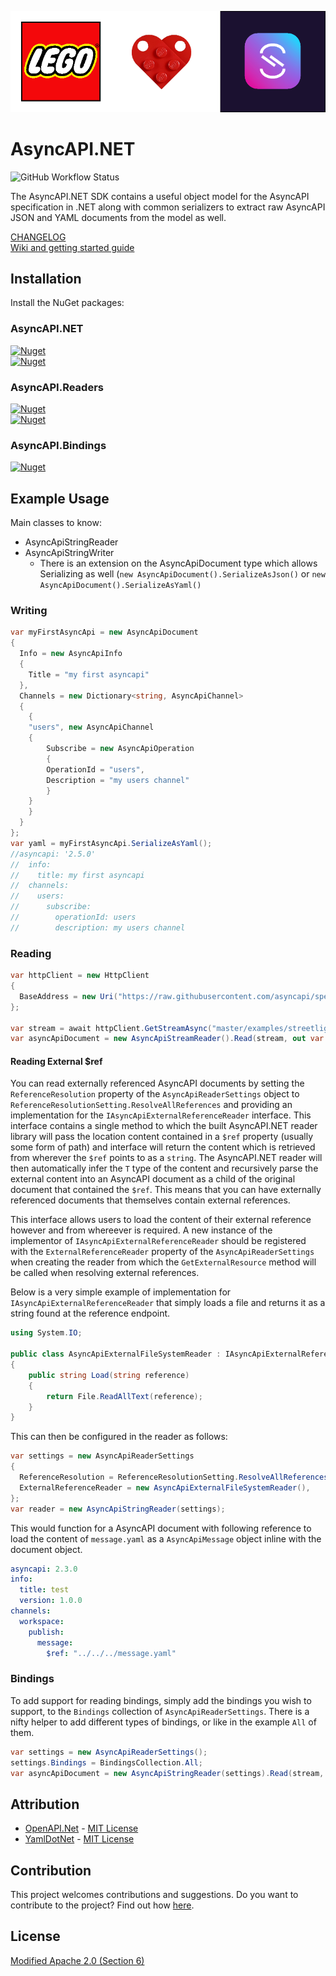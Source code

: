 ![](docs/lego-async-mark.drawio.png)

# AsyncAPI.NET

![GitHub Workflow Status](https://img.shields.io/github/actions/workflow/status/LEGO/AsyncAPI.NET/ci.yml?label=Build%20%26%20Test&style=for-the-badge)  


The AsyncAPI.NET SDK contains a useful object model for the AsyncAPI specification in .NET along with common serializers to extract raw AsyncAPI JSON and YAML documents from the model as well.

[CHANGELOG](https://github.com/LEGO/AsyncAPI.NET/blob/main/CHANGELOG.md)  
[Wiki and getting started guide](https://github.com/LEGO/AsyncAPI.NET/wiki)

## Installation

Install the NuGet packages:
### AsyncAPI.NET
[![Nuget](https://img.shields.io/nuget/v/AsyncAPI.NET?label=AsyncAPI.NET&style=for-the-badge)](https://www.nuget.org/packages/AsyncAPI.NET/)  
[![Nuget](https://img.shields.io/nuget/vpre/AsyncAPI.NET?label=AsyncAPI.NET-Preview&style=for-the-badge)](https://www.nuget.org/packages/AsyncAPI.NET/)  

### AsyncAPI.Readers
[![Nuget](https://img.shields.io/nuget/v/AsyncAPI.NET.Readers?label=AsyncAPI.Readers&style=for-the-badge)](https://www.nuget.org/packages/AsyncAPI.NET.Readers/)  
[![Nuget](https://img.shields.io/nuget/vpre/AsyncAPI.NET.Readers?label=AsyncAPI.Readers-Preview&style=for-the-badge)](https://www.nuget.org/packages/AsyncAPI.NET.Readers/)  

### AsyncAPI.Bindings
[![Nuget](https://img.shields.io/nuget/v/AsyncAPI.NET.Bindings?label=AsyncAPI.Bindings&style=for-the-badge)](https://www.nuget.org/packages/AsyncAPI.NET.Bindings/)  

## Example Usage

Main classes to know:

* AsyncApiStringReader
* AsyncApiStringWriter
  * There is an extension on the AsyncApiDocument type which allows Serializing as well (`new AsyncApiDocument().SerializeAsJson()` or `new AsyncApiDocument().SerializeAsYaml()`

### Writing

```csharp
var myFirstAsyncApi = new AsyncApiDocument
{
  Info = new AsyncApiInfo
  {
    Title = "my first asyncapi"
  },
  Channels = new Dictionary<string, AsyncApiChannel>
  {
    {
	"users", new AsyncApiChannel
	{
	    Subscribe = new AsyncApiOperation
	    {
		OperationId = "users",
		Description = "my users channel"
	    }
	}
    }
  }
};
var yaml = myFirstAsyncApi.SerializeAsYaml();
//asyncapi: '2.5.0'
//  info:
//    title: my first asyncapi
//  channels:
//    users:
//      subscribe:
//        operationId: users
//        description: my users channel
```

### Reading

```csharp
var httpClient = new HttpClient
{
  BaseAddress = new Uri("https://raw.githubusercontent.com/asyncapi/spec/"),
};

var stream = await httpClient.GetStreamAsync("master/examples/streetlights-kafka.yml");
var asyncApiDocument = new AsyncApiStreamReader().Read(stream, out var diagnostic);
```

#### Reading External $ref

You can read externally referenced AsyncAPI documents by setting the `ReferenceResolution` property of the `AsyncApiReaderSettings` object to `ReferenceResolutionSetting.ResolveAllReferences` and providing an implementation for the `IAsyncApiExternalReferenceReader` interface. This interface contains a single method to which the built AsyncAPI.NET reader library will pass the location content contained in a `$ref` property (usually some form of path) and interface will return the content which is retrieved from wherever the `$ref` points to as a `string`. The AsyncAPI.NET reader will then automatically infer the `T` type of the content and recursively parse the external content into an AsyncAPI document as a child of the original document that contained the `$ref`. This means that you can have externally referenced documents that themselves contain external references. 

This interface allows users to load the content of their external reference however and from whereever is required. A new instance of the implementor of `IAsyncApiExternalReferenceReader` should be registered with the `ExternalReferenceReader` property of the `AsyncApiReaderSettings` when creating the reader from which the `GetExternalResource` method will be called when resolving external references.

Below is a very simple example of implementation for `IAsyncApiExternalReferenceReader` that simply loads a file and returns it as a string found at the reference endpoint.
```csharp
using System.IO;

public class AsyncApiExternalFileSystemReader : IAsyncApiExternalReferenceReader
{
    public string Load(string reference)
    {
        return File.ReadAllText(reference);
    }
}
```

This can then be configured in the reader as follows:
```csharp
var settings = new AsyncApiReaderSettings
{
  ReferenceResolution = ReferenceResolutionSetting.ResolveAllReferences,
  ExternalReferenceReader = new AsyncApiExternalFileSystemReader(),
};
var reader = new AsyncApiStringReader(settings);
```

This would function for a AsyncAPI document with following reference to load the content of `message.yaml` as a `AsyncApiMessage` object inline with the document object.
```yaml
asyncapi: 2.3.0
info:
  title: test
  version: 1.0.0
channels:
  workspace:
    publish:
      message:
        $ref: "../../../message.yaml"
```

### Bindings
To add support for reading bindings, simply add the bindings you wish to support, to the `Bindings` collection of `AsyncApiReaderSettings`.
There is a nifty helper to add different types of bindings, or like in the example `All` of them.

```csharp
var settings = new AsyncApiReaderSettings();
settings.Bindings = BindingsCollection.All;
var asyncApiDocument = new AsyncApiStringReader(settings).Read(stream, out var diagnostic);
```

## Attribution

* [OpenAPI.Net](https://github.com/microsoft/OpenAPI.NET) - [MIT License](https://github.com/microsoft/OpenAPI.NET/blob/vnext/LICENSE)
* [YamlDotNet](https://github.com/aaubry/YamlDotNet) - [MIT License](https://github.com/aaubry/YamlDotNet/blob/master/LICENSE.txt)

## Contribution

This project welcomes contributions and suggestions.
Do you want to contribute to the project? Find out how [here](CONTRIBUTING.md).

## License
[Modified Apache 2.0 (Section 6)](https://github.com/LEGO/AsyncAPI.NET/blob/main/LICENSE)
